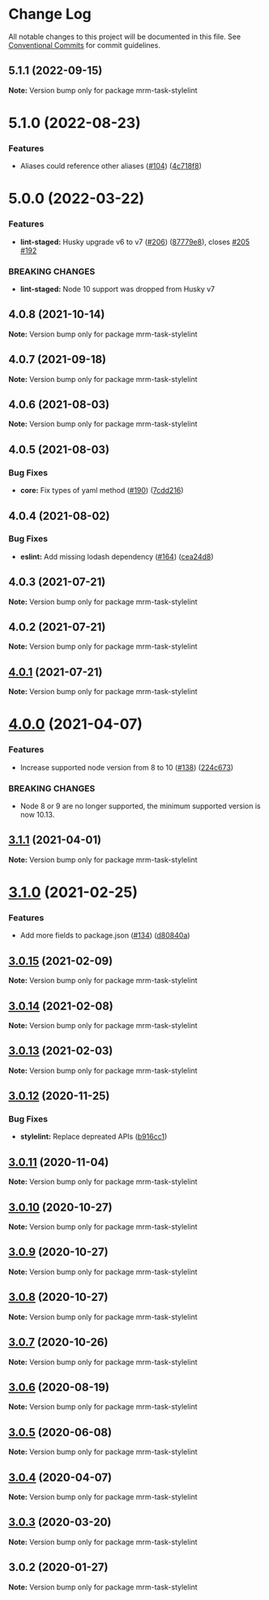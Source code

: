 # Change Log

All notable changes to this project will be documented in this file.
See [Conventional Commits](https://conventionalcommits.org) for commit guidelines.

## 5.1.1 (2022-09-15)

**Note:** Version bump only for package mrm-task-stylelint





# 5.1.0 (2022-08-23)


### Features

* Aliases could reference other aliases ([#104](https://github.com/sapegin/mrm/issues/104)) ([4c718f8](https://github.com/sapegin/mrm/commit/4c718f80029a218357204fd788c0bccdf99b7d67))





# 5.0.0 (2022-03-22)


### Features

* **lint-staged:** Husky upgrade v6 to v7 ([#206](https://github.com/sapegin/mrm/issues/206)) ([87779e8](https://github.com/sapegin/mrm/commit/87779e891efbd61ec10b59f7c41ac66b4263d6ce)), closes [#205](https://github.com/sapegin/mrm/issues/205) [#192](https://github.com/sapegin/mrm/issues/192)


### BREAKING CHANGES

* **lint-staged:** Node 10 support was dropped from Husky v7





## 4.0.8 (2021-10-14)

**Note:** Version bump only for package mrm-task-stylelint





## 4.0.7 (2021-09-18)

**Note:** Version bump only for package mrm-task-stylelint





## 4.0.6 (2021-08-03)

**Note:** Version bump only for package mrm-task-stylelint





## 4.0.5 (2021-08-03)


### Bug Fixes

* **core:** Fix types of yaml method ([#190](https://github.com/sapegin/mrm/issues/190)) ([7cdd216](https://github.com/sapegin/mrm/commit/7cdd216681155e44a3d17f4d734a2d6f91fede4c))





## 4.0.4 (2021-08-02)


### Bug Fixes

* **eslint:** Add missing lodash dependency ([#164](https://github.com/sapegin/mrm/issues/164)) ([cea24d8](https://github.com/sapegin/mrm/commit/cea24d80d031c835519db595a3da6a16556be28f))





## 4.0.3 (2021-07-21)

**Note:** Version bump only for package mrm-task-stylelint





## 4.0.2 (2021-07-21)

**Note:** Version bump only for package mrm-task-stylelint





## [4.0.1](https://github.com/sapegin/mrm/compare/mrm-task-stylelint@4.0.0...mrm-task-stylelint@4.0.1) (2021-07-21)

**Note:** Version bump only for package mrm-task-stylelint





# [4.0.0](https://github.com/sapegin/mrm/compare/mrm-task-stylelint@3.1.1...mrm-task-stylelint@4.0.0) (2021-04-07)


### Features

* Increase supported node version from 8 to 10 ([#138](https://github.com/sapegin/mrm/issues/138)) ([224c673](https://github.com/sapegin/mrm/commit/224c67332ee71b9e275dbea1435cd9088852ff6f))


### BREAKING CHANGES

* Node 8 or 9 are no longer supported, the minimum supported version is now 10.13.





## [3.1.1](https://github.com/sapegin/mrm/compare/mrm-task-stylelint@3.1.0...mrm-task-stylelint@3.1.1) (2021-04-01)

**Note:** Version bump only for package mrm-task-stylelint





# [3.1.0](https://github.com/sapegin/mrm/compare/mrm-task-stylelint@3.0.15...mrm-task-stylelint@3.1.0) (2021-02-25)


### Features

* Add more fields to package.json ([#134](https://github.com/sapegin/mrm/issues/134)) ([d80840a](https://github.com/sapegin/mrm/commit/d80840a5e771976ef38cdf8a3b535a412e1097f6))





## [3.0.15](https://github.com/sapegin/mrm/compare/mrm-task-stylelint@3.0.14...mrm-task-stylelint@3.0.15) (2021-02-09)

**Note:** Version bump only for package mrm-task-stylelint





## [3.0.14](https://github.com/sapegin/mrm/compare/mrm-task-stylelint@3.0.13...mrm-task-stylelint@3.0.14) (2021-02-08)

**Note:** Version bump only for package mrm-task-stylelint





## [3.0.13](https://github.com/sapegin/mrm/compare/mrm-task-stylelint@3.0.12...mrm-task-stylelint@3.0.13) (2021-02-03)

**Note:** Version bump only for package mrm-task-stylelint





## [3.0.12](https://github.com/sapegin/mrm/compare/mrm-task-stylelint@3.0.11...mrm-task-stylelint@3.0.12) (2020-11-25)


### Bug Fixes

* **stylelint:** Replace depreated APIs ([b916cc1](https://github.com/sapegin/mrm/commit/b916cc1001ff85aa5a12a6bddf416959e9b7f1d5))





## [3.0.11](https://github.com/sapegin/mrm/compare/mrm-task-stylelint@3.0.10...mrm-task-stylelint@3.0.11) (2020-11-04)

**Note:** Version bump only for package mrm-task-stylelint





## [3.0.10](https://github.com/sapegin/mrm/compare/mrm-task-stylelint@3.0.9...mrm-task-stylelint@3.0.10) (2020-10-27)

**Note:** Version bump only for package mrm-task-stylelint





## [3.0.9](https://github.com/sapegin/mrm/compare/mrm-task-stylelint@3.0.8...mrm-task-stylelint@3.0.9) (2020-10-27)

**Note:** Version bump only for package mrm-task-stylelint





## [3.0.8](https://github.com/sapegin/mrm/compare/mrm-task-stylelint@3.0.7...mrm-task-stylelint@3.0.8) (2020-10-27)

**Note:** Version bump only for package mrm-task-stylelint





## [3.0.7](https://github.com/sapegin/mrm/compare/mrm-task-stylelint@3.0.6...mrm-task-stylelint@3.0.7) (2020-10-26)

**Note:** Version bump only for package mrm-task-stylelint





## [3.0.6](https://github.com/sapegin/mrm/compare/mrm-task-stylelint@3.0.5...mrm-task-stylelint@3.0.6) (2020-08-19)

**Note:** Version bump only for package mrm-task-stylelint





## [3.0.5](https://github.com/sapegin/mrm/compare/mrm-task-stylelint@3.0.4...mrm-task-stylelint@3.0.5) (2020-06-08)

**Note:** Version bump only for package mrm-task-stylelint





## [3.0.4](https://github.com/sapegin/mrm/compare/mrm-task-stylelint@3.0.3...mrm-task-stylelint@3.0.4) (2020-04-07)

**Note:** Version bump only for package mrm-task-stylelint





## [3.0.3](https://github.com/sapegin/mrm/compare/mrm-task-stylelint@3.0.2...mrm-task-stylelint@3.0.3) (2020-03-20)

**Note:** Version bump only for package mrm-task-stylelint





## 3.0.2 (2020-01-27)

**Note:** Version bump only for package mrm-task-stylelint

